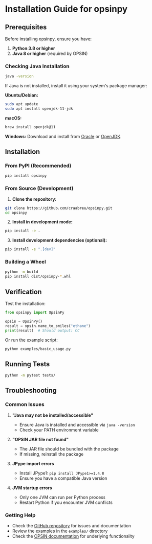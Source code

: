 # Installation Guide for opsinpy

## Prerequisites

Before installing opsinpy, ensure you have:

1. **Python 3.8 or higher**
2. **Java 8 or higher** (required by OPSIN)

### Checking Java Installation

```bash
java -version
```

If Java is not installed, install it using your system's package manager:

**Ubuntu/Debian:**
```bash
sudo apt update
sudo apt install openjdk-11-jdk
```

**macOS:**
```bash
brew install openjdk@11
```

**Windows:**
Download and install from [Oracle](https://www.oracle.com/java/technologies/downloads/) or [OpenJDK](https://openjdk.org/).

## Installation

### From PyPI (Recommended)

```bash
pip install opsinpy
```

### From Source (Development)

1. **Clone the repository:**
```bash
git clone https://github.com/craabreu/opsinpy.git
cd opsinpy
```

2. **Install in development mode:**
```bash
pip install -e .
```

3. **Install development dependencies (optional):**
```bash
pip install -e ".[dev]"
```

### Building a Wheel

```bash
python -m build
pip install dist/opsinpy-*.whl
```

## Verification

Test the installation:

```python
from opsinpy import OpsinPy

opsin = OpsinPy()
result = opsin.name_to_smiles("ethane")
print(result)  # Should output: CC
```

Or run the example script:

```bash
python examples/basic_usage.py
```

## Running Tests

```bash
python -m pytest tests/
```

## Troubleshooting

### Common Issues

1. **"Java may not be installed/accessible"**
   - Ensure Java is installed and accessible via `java -version`
   - Check your PATH environment variable

2. **"OPSIN JAR file not found"**
   - The JAR file should be bundled with the package
   - If missing, reinstall the package

3. **JPype import errors**
   - Install JPype1: `pip install JPype1>=1.4.0`
   - Ensure you have a compatible Java version

4. **JVM startup errors**
   - Only one JVM can run per Python process
   - Restart Python if you encounter JVM conflicts

### Getting Help

- Check the [GitHub repository](https://github.com/craabreu/opsinpy) for issues and documentation
- Review the examples in the `examples/` directory
- Check the [OPSIN documentation](https://opsin.ch.cam.ac.uk/) for underlying functionality 